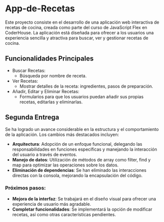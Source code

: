 # App-de-Recetas
Este proyecto consiste en el desarrollo de una aplicación web interactiva de recetas de cocina, creada como parte del curso de JavaScript Flex en CoderHouse. La aplicación está diseñada para ofrecer a los usuarios una experiencia sencilla y atractiva para buscar, ver y gestionar recetas de cocina.
## Funcionalidades Principales
+ Buscar Recetas:
  - Búsqueda por nombre de receta.
+ Ver Recetas:
  - Mostrar detalles de la receta: ingredientes, pasos de preparación.
+ Añadir, Editar y Eliminar Recetas:
  - Formularios para que los usuarios puedan añadir sus propias recetas, editarlas y eliminarlas.

## Segunda Entrega
Se ha logrado un avance considerable en la estructura y el comportamiento de la aplicación. Los cambios más destacados incluyen:
  + **Arquitectura**: Adopción de un enfoque funcional, delegando las responsabilidades en funciones específicas y manejando la interacción del usuario a través de eventos.
  + **Manejo de datos**: Utilización de métodos de array como filter, find y map para optimizar las operaciones sobre los datos.
  + **Eliminación de dependencias**: Se han eliminado las interacciones directas con la consola, mejorando la encapsulación del código.

### Próximos pasos:
  + **Mejora de la interfaz**: Se trabajará en el diseño visual para ofrecer una experiencia de usuario más agradable.
  + **Completar funcionalidades**: Se implementará la opción de modificar recetas, así como otras características pendientes.
